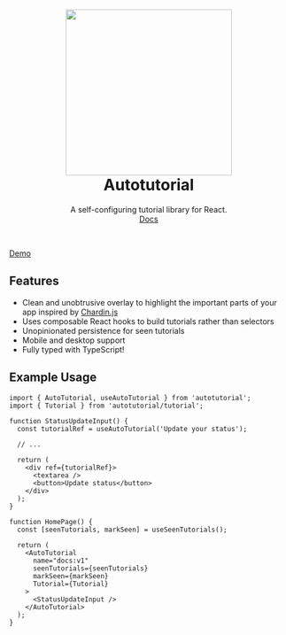 <h1 align="center">
  <img height="300" src="https://github.com/RevereCRE/autotutorial/blob/main/.github/readme_logo.png">
  <br>
  Autotutorial
</h1>

<p align="center">
  A self-configuring tutorial library for React.
  <br>
  <a href="https://reverecre.github.io/autotutorial">
    Docs
  </a>

&nbsp;

  <a href="http://localhost:3000/docs/intro">
    Demo
  </a>
</p>

## Features

- Clean and unobtrusive overlay to highlight the important parts of your app
  inspired by [Chardin.js](https://heelhook.github.io/chardin.js/)
- Uses composable React hooks to build tutorials rather than selectors
- Unopinionated persistence for seen tutorials
- Mobile and desktop support
- Fully typed with TypeScript!

## Example Usage

```tsx
import { AutoTutorial, useAutoTutorial } from 'autotutorial';
import { Tutorial } from 'autotutorial/tutorial';

function StatusUpdateInput() {
  const tutorialRef = useAutoTutorial('Update your status');

  // ...

  return (
    <div ref={tutorialRef}>
      <textarea />
      <button>Update status</button>
    </div>
  );
}

function HomePage() {
  const [seenTutorials, markSeen] = useSeenTutorials();

  return (
    <AutoTutorial
      name="docs:v1"
      seenTutorials={seenTutorials}
      markSeen={markSeen}
      Tutorial={Tutorial}
    >
      <StatusUpdateInput />
    </AutoTutorial>
  );
}
```
